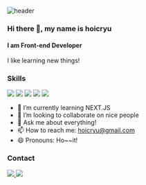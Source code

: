 ![header](https://capsule-render.vercel.app/api?type=waving&color=auto&height=300&section=header&text=Hoic's_Github&fontSize=70)

### Hi there 👋, my name is hoicryu
#### I am Front-end Developer

I like learning new things!

### Skills
<p>
  <img src="https://img.shields.io/badge/React-61DAFB?style=flat-square&logo=React&logoColor=black"/>
  <img src="https://img.shields.io/badge/TypeScript-3178C6?style=flat-square&logo=TypeScript&logoColor=white"/>
  <img src="https://img.shields.io/badge/Next.js-000000?style=flat-square&logo=Nextdotjs&logoColor=white"/>
  <img src="https://img.shields.io/badge/Svelte-FF3E00?style=flat-square&logo=Svelte&logoColor=black"/>
  <img src="https://img.shields.io/badge/rubyonrails-D30001?style=flat-square&logo=rubyonrails&logoColor=black"/>
</p>


- 🌱 I’m currently learning NEXT.JS
- 👯 I’m looking to collaborate on nice people 
- 💬 Ask me about everything! 
- 📫 How to reach me: hoicryu@gmail.com 
- 😄 Pronouns: Ho~~it!

### Contact
<p>
  <a href="https://velog.io/@hoicryu" alt="velog" target="_blank">
    <img src="https://img.shields.io/badge/Velog-1EBC8F?style=for-the-badge&logo=velog&logoColor=white" />
  </a>
  <a href="mailto:hoicryu@gmail.com" alt="gmail">
    <img src="https://img.shields.io/badge/hoicryu@gmail.com-D14836?style=for-the-badge&logo=gmail&logoColor=white" />
  </a>
</p>
  
